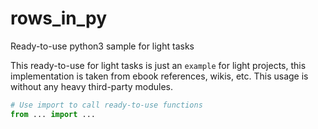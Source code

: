 # rows_in_py
Ready-to-use python3 sample for light tasks

This ready-to-use for light tasks is just an `example` for light projects, this implementation is taken from ebook references, wikis, etc. This usage is without any heavy third-party modules.
```python
# Use import to call ready-to-use functions 
from ... import ...
```
